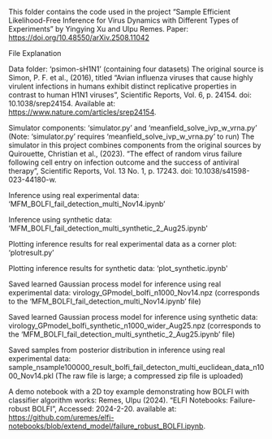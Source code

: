 This folder contains the code used in the project “Sample Efficient Likelihood-Free Inference for Virus Dynamics with Different Types of Experiments” by Yingying Xu and Ulpu Remes.
Paper: https://doi.org/10.48550/arXiv.2508.11042




File Explanation

Data folder: ‘psimon-sH1N1’ (containing four datasets) 
The original source is Simon, P. F. et al., (2016), titled “Avian influenza viruses that cause highly virulent infections in humans exhibit distinct replicative properties in contrast to human H1N1 viruses”, Scientific Reports, Vol. 6, p. 24154. doi: 10.1038/srep24154. Available at: https://www.nature.com/articles/srep24154.

Simulator components: ‘simulator.py’ and ‘meanfield_solve_ivp_w_vrna.py’  (Note: ‘simulator.py’ requires ‘meanfield_solve_ivp_w_vrna.py’ to run) 
The simulator in this project combines components from the original sources by Quirouette, Christian et al., (2023). “The effect of random virus failure following cell entry on infection outcome and the success of antiviral therapy”, Scientific Reports, Vol. 13 No. 1, p. 17243. doi: 10.1038/s41598-023-44180-w.

Inference using real experimental data: ‘MFM_BOLFI_fail_detection_multi_Nov14.ipynb’ 

Inference using synthetic data: ‘MFM_BOLFI_fail_detection_multi_synthetic_2_Aug25.ipynb'

Plotting inference results for real experimental data as a corner plot: ‘plotresult.py’

Plotting inference results for synthetic data: ‘plot_synthetic.ipynb'

Saved learned Gaussian process model for inference using real experimental data: virology_GPmodel_bolfi_n1000_Nov14.npz  (corresponds to the ‘MFM_BOLFI_fail_detection_multi_Nov14.ipynb’ file)

Saved learned Gaussian process model for inference using synthetic data: virology_GPmodel_bolfi_synthetic_n1000_wider_Aug25.npz (corresponds to the  ‘MFM_BOLFI_fail_detection_multi_synthetic_2_Aug25.ipynb’ file)

Saved samples from posterior distribution in inference using real experimental data: sample_nsample100000_result_bolfi_fail_detecton_multi_euclidean_data_n1000_Nov14.pkl (The   raw file is large; a compressed zip file is uploaded)



A demo notebook with a 2D toy example demonstrating how BOLFI with classifier algorithm works:
Remes, Ulpu (2024). “ELFI Notebooks: Failure-robust BOLFI”, Accessed: 2024-2-20. available at:
https://github.com/uremes/elfi-notebooks/blob/extend_model/failure_robust_BOLFI.ipynb.
